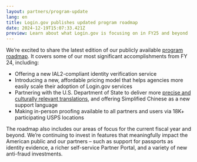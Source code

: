```yaml
---
layout: partners/program-update
lang: en
title: Login.gov publishes updated program roadmap
date: 2024-12-19T15:07:33.421Z
preview: Learn about what Login.gov is focusing on in FY25 and beyond
---
```

We’re excited to share the latest edition of our publicly available [program roadmap](https://www.login.gov/partners/roadmap/). It covers some of our most significant accomplishments from FY 24, including:

* O﻿ffering a new IAL2-compliant identity verification service
* I﻿ntroducing a new, affordable pricing model that helps agencies more easily scale their adoption of Login.gov services
* P﻿artnering with the U.S. Department of State to deliver more [precise and culturally relevant translations](https://digital.gov/2024/12/17/approaching-language-translations-to-provide-a-better-user-experience/), and offering Simplified Chinese as a new support language
* M﻿aking in-person proofing available to all partners and users via 18K+ participating USPS locations

The roadmap also includes our areas of focus for the current fiscal year and beyond. We’re continuing to invest in features that meaningfully impact the American public and our partners – such as support for passports as identity evidence, a richer self-service Partner Portal, and a variety of new anti-fraud investments.